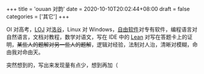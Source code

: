 +++
title = 'ouuan 对韵'
date = 2020-10-10T20:02:44+08:00
draft = false
categories = ['其它']
+++

OI 对高考，[LOJ](https://loj.ac) 对[洛谷](https://www.luogu.com.cn/)，Linux 对 Windows，[自由软件](https://www.gnu.org/philosophy/free-sw.html)对专有软件，编程语言对自然语言，文档对教程，数学对语文，写在 IDE 中的 [Lean](https://leanprover-community.github.io/) 对写在答题卡上的证明，~~某些人的题解对另一些人的题解~~，逻辑对经验，法制对人治，清晰对模糊，命由我对命由天。

<!--more-->

突然想到的，写出来发现量有点少，想到再加（
